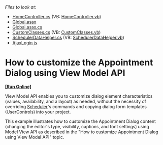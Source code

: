 <!-- default file list -->
*Files to look at*:

* [HomeController.cs](./CS/DevExpressMvcApplication1/Controllers/HomeController.cs) (VB: [HomeController.vb](./VB/DevExpressMvcApplication1/Controllers/HomeController.vb))
* [Global.asax](./CS/DevExpressMvcApplication1/Global.asax)
* [Global.asax.cs](./CS/DevExpressMvcApplication1/Global.asax.cs)
* [CustomClasses.cs](./CS/DevExpressMvcApplication1/Models/CustomClasses.cs) (VB: [CustomClasses.vb](./VB/DevExpressMvcApplication1/Models/CustomClasses.vb))
* [SchedulerDataHelper.cs](./CS/DevExpressMvcApplication1/Models/SchedulerDataHelper.cs) (VB: [SchedulerDataHelper.vb](./VB/DevExpressMvcApplication1/Models/SchedulerDataHelper.vb))
* [AjaxLogin.js](./CS/DevExpressMvcApplication1/Scripts/AjaxLogin.js)
<!-- default file list end -->
# How to customize the Appointment Dialog using View Model API
<!-- run online -->
**[[Run Online]](https://codecentral.devexpress.com/t582018/)**
<!-- run online end -->


<p>View Model API enables you to customize dialog element characteristics (values, availability, and a layout) as needed, without the necessity of overriding <a href="https://docs.devexpress.com/AspNetMvc/DevExpress.Web.Mvc.SchedulerExtension">Scheduler</a>'s commands and copying dialog form templates (UserControls) into your project.</p>
<p>This example illustrates how to customize the Appointment Dialog content (changing the editor's type, visibility, captions, and font settings) using Model View API as described in the "How to customize Appointment Dialog using View Model API" topic. </p>

<br/>


